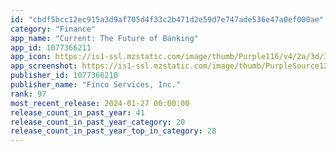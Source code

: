 ```yaml
---
id: "cbdf5bcc12ec915a3d9af705d4f33c2b471d2e59d7e747ade536e47a0ef000ae"
category: "Finance"
app_name: "Current: The Future of Banking"
app_id: 1077366211
app_icon: https://is1-ssl.mzstatic.com/image/thumb/Purple116/v4/2a/3d/32/2a3d328e-57fe-0e42-421e-6dc82c54ccdc/AppIcon-0-0-1x_U007emarketing-0-5-0-85-220.png/1024x1024bb.png
app_screenshot: https://is1-ssl.mzstatic.com/image/thumb/PurpleSource126/v4/6e/bd/a1/6ebda151-cdf3-de7a-3d99-6e51c4b70f37/472393c6-19c4-485e-b4bb-0e52e67e63a8_v1_6p5_iOS_-_1.jpg/1242x2688bb.png
publisher_id: 1077366210
publisher_name: "Finco Services, Inc."
rank: 97
most_recent_release: 2024-01-27 00:00:00
release_count_in_past_year: 41
release_count_in_past_year_category: 20
release_count_in_past_year_top_in_category: 28
---
```

